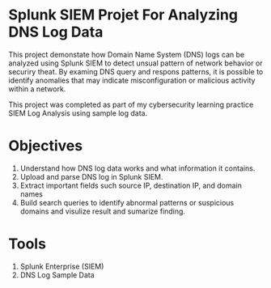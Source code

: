 # Splunk SIEM Projet For Analyzing DNS Log Data
This project demonstate how Domain Name System (DNS) logs can be analyzed using Splunk SIEM to detect unsual pattern of network behavior or securiry theat.
By examing DNS query and respons patterns, it is possible to identify anomalies that may indicate misconfiguration or malicious activity within a network.

This project was completed as part of my cybersecurity learning practice SIEM Log Analysis using sample log data.

# Objectives
1. Understand how DNS log data works and what information it contains.
2. Upload and parse DNS log in Splunk SIEM.
3. Extract important fields such source IP, destination IP, and domain names
4. Build search queries to identify abnormal patterns or suspicious domains and visulize result and sumarize finding.

# Tools
1. Splunk Enterprise (SIEM)
2. DNS Log Sample Data
